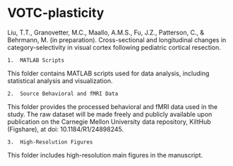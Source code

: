# VOTC-plasticity
Liu, T.T., Granovetter, M.C., Maallo, A.M.S., Fu, J.Z., Patterson, C., & Behrmann, M. (in preparation). Cross-sectional and longitudinal changes in category-selectivity in  visual cortex following pediatric cortical resection. 

	1.	MATLAB Scripts
This folder contains MATLAB scripts used for data analysis, including statistical analysis and visualization.

	2.	Source Behavioral and fMRI Data
 
This folder provides the processed behavioral and fMRI data used in the study. The raw dataset will be made freely and publicly available upon publication on the Carnegie Mellon University data repository, KiltHub (Figshare), at doi: 10.1184/R1/24898245.

	3.	High-Resolution Figures
This folder includes high-resolution main figures in the manuscript.
